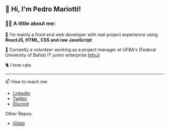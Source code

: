 ## 👋 Hi, I'm Pedro Mariotti!

### :man_technologist:  A little about me:

🌱 I’m mainly a front end web developer with real project experience using **ReactJS, HTML, CSS and raw JavaScript**

💞️ Currently a volunteer working as a project manager at UFBA's (Federal University of Bahia) IT junior enterprise [InfoJr](https://www.linkedin.com/company/infojrufba/mycompany/)

🐈 I love cats

---
📫 How to reach me:
  - [Linkedin](https://www.linkedin.com/in/pedro-mariotti-4488121a2/)
  - [Twitter](https://twitter.com/Mariotti1337)
  - [Discord](discord.com/users/307999117710327808)

Other Repos: 
  - [Gitlab](https://gitlab.com/mariottipedro14)


<!---
pedro-mariotti/pedro-mariotti is a ✨ special ✨ repository because its `README.md` (this file) appears on your GitHub profile.
You can click the Preview link to take a look at your changes.
--->
